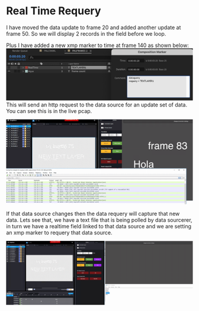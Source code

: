 <!--
Title : 2114457656_realtime_requery_tutorial

- Created : 2022-01-06 14:34
- Updated :
- Author : James Rivers
- Written against (version):
- Sources :
- Author Notes :
- Tags : [!versio_graphics_moc](../../!versio_graphics_moc.md)
-->

# Real Time Requery
I have moved the data update to frame 20 and added another update at frame 50. So we will display 2 records in the field before we loop.  

Plus I have added a new xmp marker to time at frame 140 as shown below:
![](attachments/Pasted%20image%2020220105131609.png)
This will send an http request to the data source for an update set of data. You can see this is in the live pcap.

![](attachments/2022-01-05%2013.22.28.gif)

If that data source changes then the data requery will capture that new data.  Lets see that, we have a text file that is being polled by data sourcerer, in turn we have a realtime field linked to that data source and we are setting an xmp marker to requery that data source. 

![](attachments/2022-01-05%2013.36.29.gif)



